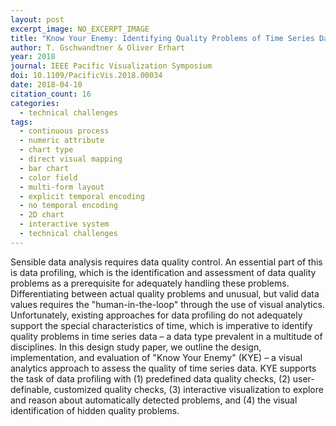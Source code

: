 ```yaml
---
layout: post
excerpt_image: NO_EXCERPT_IMAGE
title: "Know Your Enemy: Identifying Quality Problems of Time Series Data"
author: T. Gschwandtner & Oliver Erhart
year: 2018
journal: IEEE Pacific Visualization Symposium
doi: 10.1109/PacificVis.2018.00034
date: 2018-04-10
citation_count: 16
categories:
  - technical challenges
tags:
  - continuous process
  - numeric attribute
  - chart type
  - direct visual mapping
  - bar chart
  - color field
  - multi-form layout
  - explicit temporal encoding
  - no temporal encoding
  - 2D chart
  - interactive system
  - technical challenges
---
```

Sensible data analysis requires data quality control. An essential part of this is data profiling, which is the identification and assessment of data quality problems as a prerequisite for adequately handling these problems. Differentiating between actual quality problems and unusual, but valid data values requires the "human-in-the-loop" through the use of visual analytics. Unfortunately, existing approaches for data profiling do not adequately support the special characteristics of time, which is imperative to identify quality problems in time series data – a data type prevalent in a multitude of disciplines. In this design study paper, we outline the design, implementation, and evaluation of "Know Your Enemy" (KYE) – a visual analytics approach to assess the quality of time series data. KYE supports the task of data profiling with (1) predefined data quality checks, (2) user-definable, customized quality checks, (3) interactive visualization to explore and reason about automatically detected problems, and (4) the visual identification of hidden quality problems.
